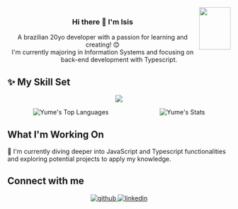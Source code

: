 <div align="right">
<img src="https://media4.giphy.com/media/v1.Y2lkPTc5MGI3NjExZWtpbzRqcjRrZnI3bmliMDV6bnEzeHZzZ3BqM2R2dmxtdm9raXN3diZlcD12MV9pbnRlcm5hbF9naWZfYnlfaWQmY3Q9cw/Izi8PFLuQOdz9X2jDs/giphy.webp" align="right" height="96" width="71" />
</div>  

### <div align="center">Hi there 👋 I'm Isis</div>

<div align="center">  
A brazilian 20yo developer with a passion for learning and creating! 😊
<br>I'm currently majoring in Information Systems and focusing on back-end development with Typescript. 
</div>

## ✨ My Skill Set 
<p align="center">
  <a href="https://skillicons.dev">
<img src="https://skillicons.dev/icons?i=js,html,css,ts,bootstrap,git,flask,java,mysql,nodejs,py,spring">
  </a>
</p>

<div style="display: flex; justify-content: space-around;" align="center">
  <img src="https://github-readme-stats.vercel.app/api/top-langs/?username=iyumw&theme=omni&show_icons=true&hide_border=true&layout=compact" alt="Yume's Top Languages" />
  <img src="https://github-readme-stats.vercel.app/api?username=iyumw&theme=omni&show_icons=true&hide_border=true&count_private=true" alt="Yume's Stats" />
</div>

## What I'm Working On

🌱 I'm currently diving deeper into JavaScript and Typescript functionalities and exploring potential projects to apply my knowledge.

## Connect with me  
<div align="center">
<a href="https://github.com/iyumw" target="_blank">
<img src=https://img.shields.io/badge/github-%2324292e.svg?&style=for-the-badge&logo=github&logoColor=white alt=github style="margin-bottom: 5px;" />
</a>
<a href="https://linkedin.com/in/isis-okamoto" target="_blank">
<img src=https://img.shields.io/badge/linkedin-%231E77B5.svg?&style=for-the-badge&logo=linkedin&logoColor=white alt=linkedin style="margin-bottom: 5px;" />
</a>  
</div>  


